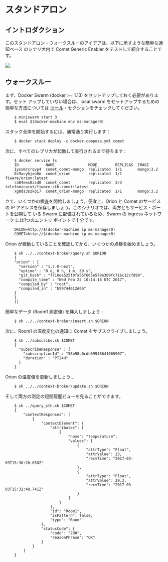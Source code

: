 # スタンドアロン

## イントロダクション

このスタンドアロン・ウォークスルーのアイデアは、以下に示すような簡単な通知ベース
のシナリオ内で Comet Generic Enabler をテストして紹介することです。

<img src='http://g.gravizo.com/g?
digraph Cluster {
    label="Docker Swarm"
    rankdir=LR;
    compound=true;
    node [shape="record" style="filled" fillcolor=aliceblue];
    splines=line;
    "Client" [shape=oval];
    "Orion";
    "Orion DB" [shape=egg];
    "Comet LB";
    Comet1;
    Comet2;
    Comet3;
    "Comet DB" [shape=egg];
    "Orion" -> "Comet LB";
    "Orion" -> "Comet LB";
    "Orion" -> "Comet LB" [label="NGSI Notifications"];
    "Orion DB" -> "Orion"[dir=both];
    "Client" -> "Orion" [label=1026];
    "Client" -> "Comet LB" [label=8666];
    "Comet LB" -> {Comet1,Comet2,Comet3};
    "Comet2" -> "Comet DB";
    "Comet1" -> "Comet DB";
    "Comet3" -> "Comet DB";
    {rank=same; "Orion"; "Orion DB";}
}
'>

## ウォークスルー

まず、Docker Swarm (docker >= 1.13) をセットアップしておく必要があります。セット
アップしていない場合は、local swarm をセットアップするための簡単な方法については
[ツール](../../../tools/readme.md)・セクションをチェックしてください。

```
    $ miniswarm start 3
    $ eval $(docker-machine env ms-manager0)
```

スタック全体を開始するには、通常通り実行します：

```
    $ docker stack deploy -c docker-compose.yml comet
```

次に、すべてのレプリカが起動して実行されるまで待ちます :

```
    $ docker service ls
    ID            NAME               MODE        REPLICAS  IMAGE
    1ysxmrxrqvp4  comet_comet-mongo  replicated  1/1       mongo:3.2
    8s9acybjxo0m  comet_orion        replicated  1/1       fiware/orion:latest
    ra84eex0zsd0  comet_comet        replicated  3/3       telefonicaiot/fiware-sth-comet:latest
    xg8ds3szkoi7  comet_orion-mongo  replicated  1/1       mongo:3.2
```

さて、いくつかの検査を開始しましょう。便宜上、Orion と Comet のサービスの IP
 アドレスを保存しましょう。このシナリオでは、両方ともサービス・ポートを公開して
いる Swarm に配備されているため、Swarm の ingress ネットワーク には1つのエントリ
ポイントで十分です。

```
    ORION=http://$(docker-machine ip ms-manager0)
    COMET=http://$(docker-machine ip ms-manager0)
```

Orion が稼動していることを確認してから、いくつかの点検を始めましょう。

```
    $ sh ../../context-broker/query.sh $ORION
    {
    "orion" : {
      "version" : "1.7.0-next",
      "uptime" : "0 d, 0 h, 1 m, 39 s",
      "git_hash" : "f710ee525f0fa55f665e578e309fc716c12cfd99",
      "compile_time" : "Wed Feb 22 10:14:18 UTC 2017",
      "compiled_by" : "root",
      "compiled_in" : "b99744612d0b"
    }
    }
    []
```

簡単なデータ (Room1 測定値) を挿入しましょう :

```
    $ sh ../../context-broker/insert.sh $ORION
```

次に、Room1 の温度変化の通知に Comet をサブスクライブしましょう。

```
    $ sh ../subscribe.sh $COMET
    {
      "subscribeResponse" : {
        "subscriptionId" : "58b98c0cdb69948641065907",
        "duration" : "PT24H"
      }
    }
```

Orion の温度値を更新しましょう...

```
    $ sh ../../context-broker/update.sh $ORION
```

そして両方の測定の短期履歴ビューを見ることができます。

```
    $ sh ../query_sth.sh $COMET
    {
        "contextResponses": [
            {
                "contextElement": {
                    "attributes": [
                        {
                            "name": "temperature",
                            "values": [
                                {
                                    "attrType": "Float",
                                    "attrValue": 23,
                                    "recvTime": "2017-03-03T15:30:20.650Z"
                                },
                                {
                                    "attrType": "Float",
                                    "attrValue": 29.3,
                                    "recvTime": "2017-03-03T15:32:48.741Z"
                                }
                            ]
                        }
                    ],
                    "id": "Room1",
                    "isPattern": false,
                    "type": "Room"
                },
                "statusCode": {
                    "code": "200",
                    "reasonPhrase": "OK"
                }
            }
        ]
    }
```
